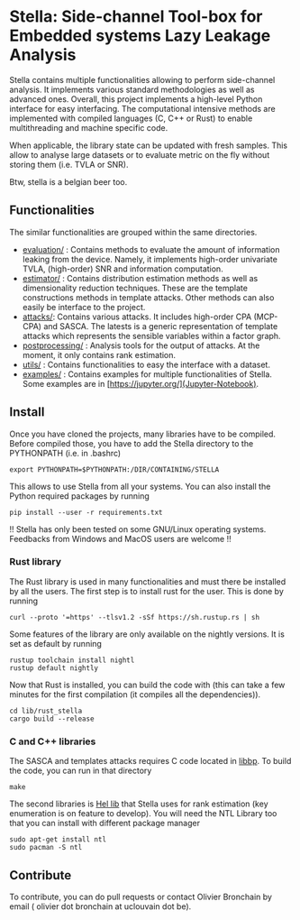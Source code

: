 # Stella: Side-channel Tool-box for Embedded systems Lazy Leakage Analysis 

Stella contains multiple functionalities allowing to perform side-channel analysis. It implements
various standard methodologies as well as advanced ones. 
Overall, this project implements a high-level Python interface for easy interfacing. The computational intensive 
methods are implemented with compiled languages (C, C++ or Rust) to enable multithreading and machine specific code.

When applicable, the library state can be updated with fresh samples. This allow to analyse large datasets or to evaluate
metric on the fly without storing them (i.e. TVLA or SNR).

Btw, stella is a belgian beer too.

## Functionalities
The similar functionalities are grouped within the same directories. 
* [evaluation/](evaluation) : Contains methods to evaluate the amount of information leaking from the device. Namely, it implements high-order univariate TVLA, (high-order) SNR and information computation.
* [estimator/](estimator) : Contains distribution estimation methods as well as dimensionality reduction techniques. These are the template constructions methods in template attacks. Other methods can also easily be interface to the project. 
* [attacks/](attacks): Contains various attacks. It includes high-order CPA (MCP-CPA) and SASCA. The latests is a generic representation of template attacks which represents the sensible variables within a factor graph.
* [postprocessing/](postprocessing) : Analysis tools for the output of attacks. At the moment, it only contains rank estimation. 
* [utils/](utils) : Contains functionalities to easy the interface with a dataset.  
* [examples/](examples) : Contains examples for multiple functionalities of Stella. Some examples are in [https://jupyter.org/](Jupyter-Notebook).

## Install
Once you have cloned the projects, many libraries have to be compiled. Before compiled those, you 
have to add the Stella directory to the PYTHONPATH (i.e. in .bashrc)
```
export PYTHONPATH=$PYTHONPATH:/DIR/CONTAINING/STELLA
```
This allows to use Stella from all your systems. You can also install the Python required packages by running
```
pip install --user -r requirements.txt
```

!! Stella has only been tested on some GNU/Linux operating systems. Feedbacks from Windows and MacOS users are welcome !! 
### Rust library
The Rust library is used in many functionalities and must there be installed by all the users.
The first step is to install rust for the user. This is done by running

```
curl --proto '=https' --tlsv1.2 -sSf https://sh.rustup.rs | sh
```

Some features of the library are only available on the nightly versions. It is set as default by running
```
rustup toolchain install nightl
rustup default nightly
```
Now that Rust is installed, you can build the code with (this can take a few minutes for the first compilation (it compiles all the dependencies)).
```
cd lib/rust_stella
cargo build --release
```

### C and C++ libraries
The SASCA and templates attacks requires C code located in [libbp](lib/libbp). To build the code, you can run in that directory
```
make
```
The second libraries is [Hel lib](https://perso.uclouvain.be/fstandae/PUBLIS/172.zip) that Stella uses for rank estimation (key enumeration is on feature to develop).
You will need the NTL Library too that you can install with different package manager 
```
sudo apt-get install ntl 
sudo pacman -S ntl 
```

## Contribute 

To contribute, you can do pull requests or contact Olivier Bronchain by email ( olivier dot bronchain at uclouvain dot be).


